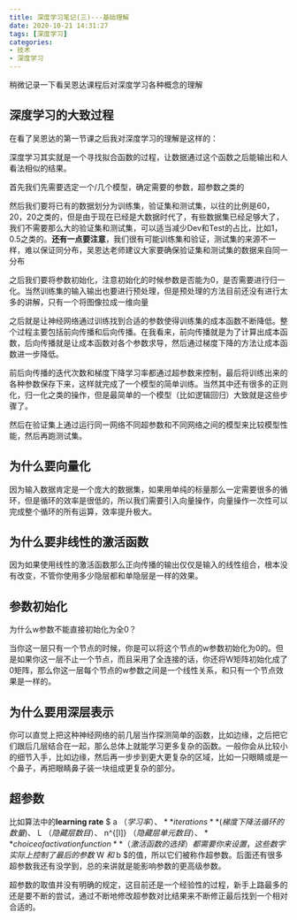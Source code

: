```yaml
---
title: 深度学习笔记(三)---基础理解
date: 2020-10-21 14:31:27
tags: [深度学习]
categories:
- 技术
- 深度学习
---
```


稍微记录一下看吴恩达课程后对深度学习各种概念的理解

<!--more-->

## 深度学习的大致过程

在看了吴恩达的第一节课之后我对深度学习的理解是这样的：

深度学习其实就是一个寻找拟合函数的过程，让数据通过这个函数之后能输出和人看法相似的结果。

首先我们先需要选定一个/几个模型，确定需要的参数，超参数之类的

然后我们要将已有的数据划分为训练集，验证集和测试集，以往的比例是60，20，20之类的，但是由于现在已经是大数据时代了，有些数据集已经足够大了，我们不需要那么大的验证集和测试集，可以适当减少Dev和Test的占比，比如1，0.5之类的。**还有一点要注意**，我们很有可能训练集和验证，测试集的来源不一样，难以保证同分布，吴恩达老师建议大家要确保验证集和测试集的数据来自同一分布

之后我们要将参数初始化，注意初始化的时候参数是否能为0，是否需要进行归一化。当然训练集的输入输出也要进行预处理，但是预处理的方法目前还没有进行太多的讲解，只有一个将图像拉成一维向量

之后就是让神经网络通过训练找到合适的参数使得训练集的成本函数不断降低。整个过程主要包括前向传播和后向传播。在我看来，前向传播就是为了计算出成本函数，后向传播就是让成本函数对各个参数求导，然后通过梯度下降的方法让成本函数进一步降低。

前后向传播的迭代次数和梯度下降学习率都通过超参数来控制，最后将训练出来的各种参数保存下来，这样就完成了一个模型的简单训练。当然其中还有很多的正则化，归一化之类的操作，但是最简单的一个模型（比如逻辑回归）大致就是这些步骤了。

然后在验证集上通过运行同一网络不同超参数和不同网络之间的模型来比较模型性能，然后再跑测试集。

## 为什么要向量化

因为输入数据肯定是一个庞大的数据集，如果用单纯的标量那么一定需要很多的循环，但是循环的效率是很低的，所以我们需要引入向量操作，向量操作一次性可以完成整个循环的所有运算，效率提升极大。

## 为什么要非线性的激活函数

因为如果使用线性的激活函数那么正向传播的输出仅仅是输入的线性组合，根本没有改变，不管你使用多少隐层都和单隐层是一样的效果。

## 参数初始化

为什么w参数不能直接初始化为全0？

当你这一层只有一个节点的时候，你是可以将这个节点的w参数初始化为0的。但是如果你这一层不止一个节点，而且采用了全连接的话，你还将W矩阵初始化成了0矩阵，那么你这一层每个节点的w参数之间是一个线性关系，和只有一个节点效果是一样的。

## 为什么要用深层表示

你可以直觉上把这种神经网络的前几层当作探测简单的函数，比如边缘，之后把它们跟后几层结合在一起，那么总体上就能学习更多复杂的函数。一般你会从比较小的细节入手，比如边缘，然后再一步步到更大更复杂的区域，比如一只眼睛或是一个鼻子，再把眼睛鼻子装一块组成更复杂的部分。

## 超参数

比如算法中的**learning rate** $ a $（学习率）、**iterations**(梯度下降法循环的数量)、$ L $（隐藏层数目）、$ n^{[l]} $（隐藏层单元数目）、**choice of activation function**（激活函数的选择）都需要你来设置，这些数字实际上控制了最后的参数$ W $和$ b $的值，所以它们被称作超参数。后面还有很多超参数我还有没学到，总的来讲就是能影响参数的更高级参数。

超参数的取值并没有明确的规定，这目前还是一个经验性的过程，新手上路最多的还是要不断的尝试，通过不断地修改超参数对比结果来不断修正最后找到一个相对合适的。
